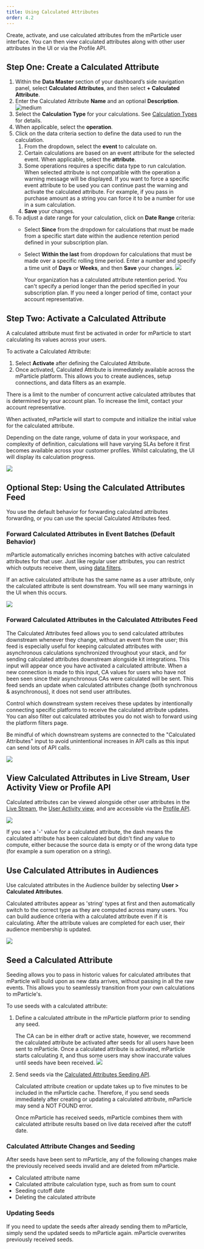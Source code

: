 ```yaml
---
title: Using Calculated Attributes
order: 4.2
---
```


Create, activate, and use calculated attributes from the mParticle user interface.
You can then view calculated attributes along with other user attributes in the UI or via the Profile API.

## Step One: Create a Calculated Attribute

1. Within the **Data Master** section of your dashboard’s side navigation panel, select **Calculated Attributes**, and then select **+ Calculated Attribute**.
2. Enter the Calculated Attribute **Name** and an optional **Description**.      ![medium](/images/ca-create.png)
3. Select the **Calculation Type** for your calculations. See [Calculation Types](/guides/platform-guide/calculated-attributes/overview/#calculation-types) for details.
4. When applicable, select the **operation**.
5. Click on the data criteria section to define the data used to run the calculation.
    1. From the dropdown, select the **event** to calculate on.
    2. Certain calculations are based on an event attribute for the selected event. When applicable, select the **attribute**.
    3. Some operations requires a specific data type to run calculation. When selected attribute is not compatible with the operation a warning message will be displayed. If you want to force a specific event attribute to be used you can continue past the warning and activate the calculated attribute. For example, if you pass in purchase amount as a string you can force it to be a number for use in a sum calculation.
    4. **Save** your changes.
6. To adjust a date range for your calculation, click on **Date Range** criteria:
    * Select **Since** from the dropdown for calculations that must be made from a specific start date within the audience retention period defined in your subscription plan.
    * Select **Within the last** from dropdown for calculations that must be made over a specific rolling time period. Enter a number and specify a time unit of **Days** or **Weeks**,
    and then **Save** your changes.
      ![](/images/ca-builder.png)

      <aside class="notice">Your organization has a calculated attribute retention period.
      You can't specify a period longer than the period specified in your subscription plan. If you need a longer period of time, contact your account representative. </aside>

## Step Two: Activate a Calculated Attribute

A calculated attribute must first be activated in order for mParticle to start calculating its values across your users.

To activate a Calculated Attribute:

1. Select **Activate** after defining the Calculated Attribute.
2. Once activated, Calculated Attribute is immediately available across the mParticle platform. This allows you to create audiences, setup connections, and data filters as an example.

<aside>There is a limit to the number of concurrent active calculated attributes that is determined by your account plan. To increase the limit, contact your account representative.</aside>

When activated, mParticle will start to compute and initialize the initial value for the calculated attribute. 

Depending on the date range, volume of data in your workspace, and complexity of definition, calculations will have varying SLAs before it first becomes available across your customer profiles. Whilst calculating, the UI will display its calculation progress.

![](/images/ca-pending.png)

## Optional Step: Using the Calculated Attributes Feed

You use the default behavior for forwarding calculated attributes forwarding, or you can use
the special Calculated Attributes feed.

### Forward Calculated Attributes in Event Batches (Default Behavior)

mParticle automatically enriches incoming batches with active calculated attributes for that user. Just like regular user attributes, you can restrict which outputs receive them, using [data filters](/guides/platform-guide/data-filter/).

<aside>
If an active calculated attribute has the same name as a user attribute, only the calculated attribute is sent downstream. You will see many warnings in the UI when this occurs.
</aside>

![](/images/ca-filter.png)

### Forward Calculated Attributes in the Calculated Attributes Feed

The Calculated Attributes feed allows you to send calculated attributes downstream whenever they change, without an event from the user; this feed is especially useful for keeping calculated attributes with asynchronous calculations synchronized throughout your stack, and for sending calculated attributes downstream alongside kit integrations. This input will appear once you have activated a calculated attribute. When a new connection is made to this input, CA values for users who have not been seen since their asynchronous CAs were calculated will be sent. This feed sends an update when calculated attributes change (both synchronous & asynchronous), it does not send user attributes.

Control which downstream system receives these updates by intentionally connecting specific platforms to receive the calculated attribute updates. You can also filter out calculated attributes you do not wish to forward using the platform filters page.

<aside>
Be mindful of which downstream systems are connected to the "Calculated Attributes" input to avoid unintentional increases in API calls as this input can send lots of API calls.
</aside>

![](/images/ca-delayed-connection.png)

## View Calculated Attributes in Live Stream, User Activity View or Profile API

Calculated attributes can be viewed alongside other user attributes in the [Live Stream](/guides/platform-guide/live-stream/), the [User Activity view](/guides/platform-guide/activity/#user-activity), and are accessible via the [Profile API](/developers/profile-api/).

![](/images/ca-uav.png)

<aside class="notice">
If you see a '-' value for a calculated attribute, the dash means the calculated attribute has been calculated but didn't find any value to compute, either because the source data is empty or of the wrong data type (for example a sum operation on a string).
</aside>

## Use Calculated Attributes in Audiences

Use calculated attributes in the Audience builder by selecting **User > Calculated Attributes**. 

Calculated attributes appear as 'string' types at first and then automatically switch to the correct type as they are computed across many users.  You can build audience criteria with a calculated attribute even if it is calculating. After the attribute values are completed for each user, their audience membership is updated.

![](/images/ca-audiences.png)

## Seed a Calculated Attribute

Seeding allows you to pass in historic values for calculated attributes that mParticle will build upon as new data arrives, without passing in all the raw events. This allows you to seamlessly transition from your own calculations to mParticle's.

To use seeds with a calculated attribute:

1. Define a calculated attribute in the mParticle platform prior to sending any seed. 

    The CA can be in either draft or active state, however, we recommend the calculated attribute be activated after seeds for all users have been sent to mParticle. Once a calculated attribute is activated, mParticle starts calculating it, and thus some users may show inaccurate values until seeds have been received.
    ![](/images/ca-seeding-ui.png)

2. Send seeds via the [Calculated Attributes Seeding API](/developers/ca-seeding-api/).
   
   <aside class="notice">Calculated attribute creation or update takes up to five minutes to be included in the mParticle cache. Therefore, if you send seeds immediately after creating or updating a calculated attribute, mParticle may send a NOT FOUND error.</aside>

    Once mParticle has received seeds, mParticle combines them with calculated attribute results based on live data received after the cutoff date.

### Calculated Attribute Changes and Seeding

After seeds have been sent to mParticle, any of the following changes make the previously received seeds invalid and are deleted from mParticle.

   - Calculated attribute name
   - Calculated attribute calculation type, such as from sum to count
   - Seeding cutoff date
   - Deleting the calculated attribute

### Updating Seeds

If you need to update the seeds after already sending them to mParticle, simply send the updated seeds to mParticle again. mParticle overwrites previously received seeds.